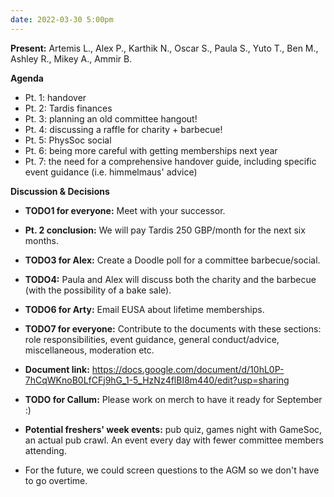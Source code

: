 ```yaml
---
date: 2022-03-30 5:00pm
---
```


**Present:** Artemis L., Alex P., Karthik N., Oscar S., Paula S., Yuto T., Ben M., Ashley R., Mikey A., Ammir B.

**Agenda**
* Pt. 1: handover
* Pt. 2: Tardis finances
* Pt. 3: planning an old committee hangout!
* Pt. 4: discussing a raffle for charity + barbecue!
* Pt. 5: PhysSoc social
* Pt. 6: being more careful with getting memberships next year
* Pt. 7: the need for a comprehensive handover guide, including specific event guidance (i.e. himmelmaus' advice) 

**Discussion & Decisions**
* **TODO1 for everyone:** Meet with your successor.
* **Pt. 2 conclusion:** We will pay Tardis 250 GBP/month for the next six months.
* **TODO3 for Alex:** Create a Doodle poll for a committee barbecue/social. 
* **TODO4:** Paula and Alex will discuss both the charity and the barbecue (with the possibility of a bake sale).
* **TODO6 for Arty:** Email EUSA about lifetime memberships.
* **TODO7 for everyone:** Contribute to the documents with these sections: role responsibilities, event guidance, general conduct/advice, miscellaneous, moderation etc.
* **Document link:** https://docs.google.com/document/d/10hL0P-7hCqWKnoB0LfCFj9hG_1-5_HzNz4flBI8m440/edit?usp=sharing

* **TODO for Callum:** Please work on merch to have it ready for September :)
* **Potential freshers' week events:** pub quiz, games night with GameSoc, an actual pub crawl. An event every day with fewer committee members attending.
* For the future, we could screen questions to the AGM so we don't have to go overtime.
